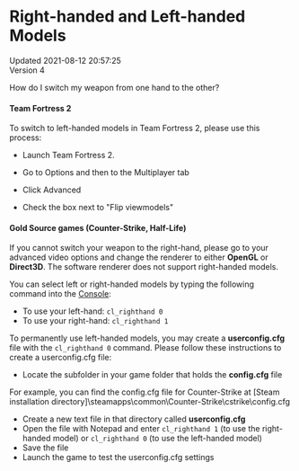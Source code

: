 # Right-handed and Left-handed Models
Updated 2021-08-12 20:57:25  
Version 4  

How do I switch my weapon from one hand to the other?  
  
#### Team Fortress 2
To switch to left-handed models in Team Fortress 2, please use this process: 
* Launch Team Fortress 2.
* Go to Options and then to the Multiplayer tab
* Click Advanced
* Check the box next to "Flip viewmodels"

  ####   
#### Gold Source games (Counter-Strike, Half-Life)
If you cannot switch your weapon to the right-hand, please go to your advanced video options and change the renderer to either **OpenGL** or **Direct3D**. The software renderer does not support right-handed models.  
  
You can select left or right-handed models by typing the following command into the [Console](https://help.steampowered.com/en/faqs/view/4700-D10E-26BE-DDDD):  
  

* To use your left-hand: `cl_righthand 0`
* To use your right-hand: `cl_righthand 1`

  
  
To permanently use left-handed models, you may create a **userconfig.cfg** file with the `cl_righthand 0` command. Please follow these instructions to create a userconfig.cfg file:  
  

* Locate the subfolder in your game folder that holds the **config.cfg** file  
  
For example, you can find the config.cfg file for Counter-Strike at [Steam installation directory]\steamapps\common\Counter-Strike\cstrike\config.cfg
* Create a new text file in that directory called **userconfig.cfg**
* Open the file with Notepad and enter `cl_righthand 1` (to use the right-handed model) or `cl_righthand 0` (to use the left-handed model)
* Save the file
* Launch the game to test the userconfig.cfg settings